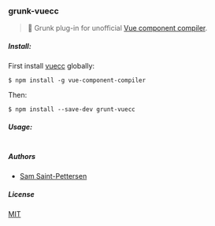 ### grunk-vuecc
> :boar: Grunk plug-in for unofficial [Vue component compiler](https://github.com/stpettersens/vue-component-compiler).

<!--
[![Build Status](https://travis-ci.org/stpettersens/gulp-codo.png?branch=master)](https://travis-ci.org/stpettersens/gulp-codo)
[![npm version](https://badge.fury.io/js/gulp-codo.svg)](http://npmjs.com/package/gulp-codo)
[![Dependency Status](https://david-dm.org/stpettersens/gulp-codo.png?theme=shields.io)](https://david-dm.org/stpettersens/gulp-codo) [![Development Dependency Status](https://david-dm.org/stpettersens/gulp-codo/dev-status.png?theme=shields.io)](https://david-dm.org/stpettersens/gulp-codo#info=devDependencies)
-->

##### Install:

First install [vuecc](https://github.com/stpettersens/vue-component-compiler) globally:

	$ npm install -g vue-component-compiler

Then:

    $ npm install --save-dev grunt-vuecc

##### Usage:
```js

```

##### Authors

* [Sam Saint-Pettersen](https://github.com/stpettersens)

##### License

[MIT](https://opensource.org/licenses/MIT)
